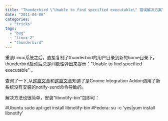 ```yaml
---
title: "Thunderbird \"Unable to find specified executable\" 错误解决方案"
date: "2011-04-06"
categories: 
  - "tricks"
tags: 
  - "bug"
  - "linux-2"
  - "thunderbird"
---
```


重装Linux系统之后，直接复制了thunderbird的用户目录到新的home目录下。thunderbird启动后总是间歇性弹出来提示："Unable to find specified executable" 。

查询了一下,从[这篇文章](http://www.khattam.info/solved-unable-to-find-specified-executable-alert-when-new-mail-arrives-in-thunderbirdicedove-2010-11-13.html)和[这篇文章](http://getsatisfaction.com/mozilla_messaging/topics/unable_to_find_specified_executable)知道了是Gnome Integration Addon调用了新系统没有安装的notify-send命令导致的。

解决方法也很简单，安装“libnotify-bin”包即可：

#Ubuntu
sudo apt-get install libnotify-bin
#Fedora:
su -c 'yes|yum install libnotify'

